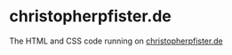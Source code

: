 # christopherpfister.de
The HTML and CSS code running on [christopherpfister.de](https://christopherpfister.de)
